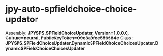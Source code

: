 # jpy-auto-spfieldchoice-choice-updator
Assembly: **JPYSPS.SPFieldChoiceUpdater, Version=1.0.0.0, Culture=neutral, PublicKeyToken=09e3a9fee556684e**
Class	  : **JPYSPS.SPFieldChoiceUpdater.DynamicSPFieldChoiceChoicesUpdater.DynamicSPFieldChoiceChoicesUpdater**
